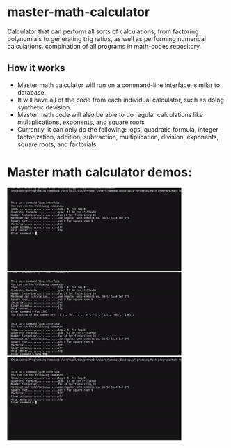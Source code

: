 # master-math-calculator
Calculator that can perform all sorts of calculations, from factoring polynomials to generating trig ratios, as well as performing numerical calculations. combination of all programs in math-codes repository.
## How it works
 - Master math calculator will run on a command-line interface, similar to database.
 - It will have all of the code from each individual calculator, such as doing synthetic devision.
 - Master math code will also be able to do regular calculations like multiplications, exponents, and square roots 
 - Currently, it can only do the following: logs, quadratic formula, integer factorization, addition, subtraction, multiplication, division, exponents, square roots, and factorials.

# Master math calculator demos:
<img src="mathcalc1.gif" width="400"> <img src="mathcalc2.gif" width="400"> <img src="mathcalc3.gif" width="400">
